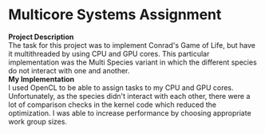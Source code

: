 # Multicore Systems Assignment
**Project Description**  
The task for this project was to implement Conrad's Game of Life, but have it multithreaded by using CPU and GPU cores. This particular implementation was the Multi Species variant in which the different species do not interact with one and another.  
**My Implementation**  
I used OpenCL to be able to assign tasks to my CPU and GPU cores. Unfortunately, as the species didn't interact with each other, there were a lot of comparison checks in the kernel code which reduced the optimization. I was able to increase performance by choosing appropriate work group sizes.
